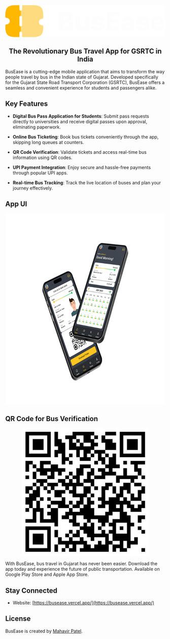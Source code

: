 
<div  align="center">

<img  src="assets/images/bus_ease_logo.png"  alt="BusEase Logo"    height="100">


<h2>The Revolutionary Bus Travel App for GSRTC in India</h2>

</div>

  

BusEase is a cutting-edge mobile application that aims to transform the way people travel by bus in the Indian state of Gujarat. Developed specifically for the Gujarat State Road Transport Corporation (GSRTC), BusEase offers a seamless and convenient experience for students and passengers alike.

  

##  Key Features

  

-  **Digital Bus Pass Application for Students**: Submit pass requests directly to universities and receive digital passes upon approval, eliminating paperwork.

-  **Online Bus Ticketing**: Book bus tickets conveniently through the app, skipping long queues at counters.

-  **QR Code Verification**: Validate tickets and access real-time bus information using QR codes.

-  **UPI Payment Integration**: Enjoy secure and hassle-free payments through popular UPI apps.

-  **Real-time Bus Tracking**: Track the live location of buses and plan your journey effectively.

  

##  App UI

  

<div  align="center">

<img  src="assets/images/bus_ease_mockup.png"  alt="BusEase App UI"  height="600">

</div>

  

##  QR Code for Bus Verification

  

<div  align="center">

<img  src="assets/images/bus_ease_bus_QR.jpg"  alt="BusEase QR Code"  width="400">

</div>

  

With BusEase, bus travel in Gujarat has never been easier. Download the app today and experience the future of public transportation. Available on Google Play Store and Apple App Store.


##  Stay Connected

  

- Website: [https://busease.vercel.app/](https://busease.vercel.app/)

  

##  License

  

BusEase is created by [Mahavir Patel](https://mhvr.vercel.app/).